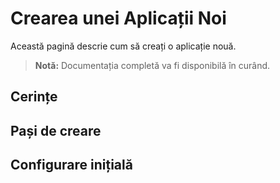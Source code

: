 # Crearea unei Aplicații Noi

Această pagină descrie cum să creați o aplicație nouă.

> **Notă:** Documentația completă va fi disponibilă în curând.

## Cerințe

## Pași de creare

## Configurare inițială